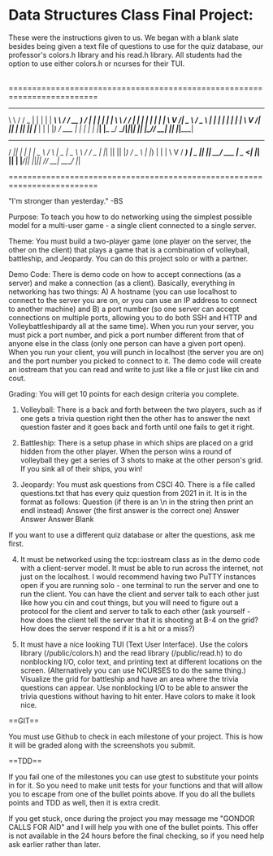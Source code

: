 # Data Structures Class Final Project:
These were the instructions given to us.
We began with a blank slate besides being given a text file of questions to use for the quiz database, our professor's colors.h library and his read.h library. All students had the option to use either colors.h or ncurses for their TUI.
<br><br>

=========================================================================
__     _____  _     _     _______   ______    _  _____ _____ _     _____
\ \   / / _ \| |   | |   | ____\ \ / / __ )  / \|_   _|_   _| |   | ____|
 \ \ / / | | | |   | |   |  _|  \ V /|  _ \ / _ \ | |   | | | |   |  _|
  \ V /| |_| | |___| |___| |___  | | | |_) / ___ \| |   | | | |___| |___
   \_/  \___/|_____|_____|_____| |_| |____/_/   \_\_|   |_| |_____|_____|

 ____  _   _ ___ ____   _    ____  ______   __
/ ___|| | | |_ _|  _ \ / \  |  _ \|  _ \ \ / /
\___ \| |_| || || |_) / _ \ | |_) | | | \ V /
 ___) |  _  || ||  __/ ___ \|  _ <| |_| || |
|____/|_| |_|___|_| /_/   \_\_| \_\____/ |_|

=========================================================================

"I'm stronger than yesterday." -BS

Purpose: To teach you how to do networking using the simplest possible model
for a multi-user game - a single client connected to a single server.

Theme: You must build a two-player game (one player on the server, the other
on the client) that plays a game that is a combination of volleyball,
battleship, and Jeopardy. You can do this project solo or with a partner.

Demo Code: There is demo code on how to accept connections (as a server) and
make a connection (as a client). Basically, everything in networking has two
things: A) A hostname (you can use localhost to connect to the server you are
on, or you can use an IP address to connect to another machine) and B) a port
number (so one server can accept connections on multiple ports, allowing you
to do both SSH and HTTP and Volleybattleshipardy all at the same time). When
you run your server, you must pick a port number, and pick a port number
different from that of anyone else in the class (only one person can have a
given port open). When you run your client, you will punch in localhost (the
server you are on) and the port number you picked to connect to it. The demo
code will create an iostream that you can read and write to just like a file
or just like cin and cout.

Grading: You will get 10 points for each design criteria you complete.

1) Volleyball: There is a back and forth between the two players, such as if
one gets a trivia question right then the other has to answer the next
question faster and it goes back and forth until one fails to get it right.

2) Battleship: There is a setup phase in which ships are placed on a grid
hidden from the other player. When the person wins a round of volleyball they
get a series of 3 shots to make at the other person's grid. If you sink all of
their ships, you win!

3) Jeopardy: You must ask questions from CSCI 40. There is a file called
questions.txt that has every quiz question from 2021 in it. It is in the
format as follows:
Question (if there is an \n in the string then print an endl instead)
Answer (the first answer is the correct one)
Answer
Answer
Answer
Blank

If you want to use a different quiz database or alter the questions, ask me
first.

4) It must be networked using the tcp::iostream class as in the demo code with
a client-server model. It must be able to run across the internet, not just on
the localhost. I would recommend having two PuTTY instances open if you are
running solo - one terminal to run the server and one to run the client. You
can have the client and server talk to each other just like how you cin and
cout things, but you will need to figure out a protocol for the client and
server to talk to each other (ask yourself - how does the client tell the
server that it is shooting at B-4 on the grid? How does the server respond if
it is a hit or a miss?)

5) It must have a nice looking TUI (Text User Interface). Use the colors library (/public/colors.h)
and the read library (/public/read.h) to do nonblocking I/O, color text, and
printing text at different locations on the screen. (Alternatively you can use
NCURSES to do the same thing.) Visualize the grid for battleship and have an
area where the trivia questions can appear. Use nonblocking I/O to be able to
answer the trivia questions without having to hit enter. Have colors to make
it look nice.

==GIT==

You must use Github to check in each milestone of your project. This is how it
will be graded along with the screenshots you submit.

==TDD==

If you fail one of the milestones you can use gtest to substitute your points
in for it. So you need to make unit tests for your functions and that will
allow you to escape from one of the bullet points above. If you do all the
bullets points and TDD as well, then it is extra credit.

If you get stuck, once during the project you may message me "GONDOR CALLS FOR
AID" and I will help you with one of the bullet points. This offer is not
available in the 24 hours before the final checking, so if you need help ask
earlier rather than later.
